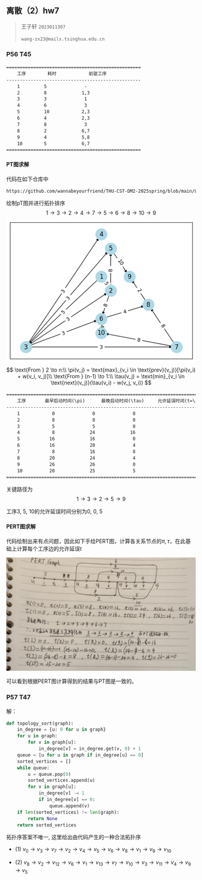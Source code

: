 ## 离散（2）hw7

> 王子轩 `2023011307`
>
> `wang-zx23@mails.tsinghua.edu.cn`

### P56 T45

```txt
==================================================
    工序        耗时            前驱工序        
--------------------------------------------------
    1         5              -          
    2         8             1,3         
    3         3              1          
    4         6              3          
    5         10            2,3         
    6         4             2,3         
    7         8              3          
    8         2             6,7         
    9         4             5,8         
    10        5             6,7         
==================================================
```

#### PT图求解

代码在如下仓库中

```txt
https://github.com/wannabeyourfriend/THU-CST-DM2-2025spring/blob/main/Labs/critical_path
```

绘制pT图并进行拓扑排序
$$
1 \to 3 \to 2 \to 4 \to 7 \to 5 \to 6 \to 8 \to 10 \to 9
$$
![image-20250407091617672](assets/image-20250407091617672.png)
$$
\text{From } 2 \to n:\\
\pi(v_j) = \text{max}_{v_i \in \text{prev}(v_j)}[\pi(v_i) + w(v_i, v_j)]\\
\text{From } (n-1) \to 1:\\
\tau(v_j) = \text{min}_{v_i \in \text{next}(v_j)}(\tau(v_i) - w(v_j, v_i))
$$

```txt
=========================================================================
    工序       最早启动时间(\pi)      最晚启动时间(\tau)     允许延误时间(t=\pi -\tau)  
-------------------------------------------------------------------------
    1            0              0              0       
    2            8              8              0       
    3            5              5              0       
    4            8             24             16       
    5           16             16              0       
    6           16             20              4       
    7            8             16              8       
    8           20             24              4       
    9           26             26              0       
    10          20             25              5       
=========================================================================
```

关键路径为
$$
1 \to 3 \to 2 \to 5 \to 9
$$
 

工序3, 5, 10的允许延误时间分别为0, 0, 5

#### PERT图求解

代码绘制出来有点问题，因此如下手绘PERT图，计算各关系节点的$\pi,\tau$，在此基础上计算每个工序边的允许延误$t$

![8228bb646b4127ec907a942e1169b80](assets/8228bb646b4127ec907a942e1169b80.jpg)

可以看到根据PERT图计算得到的结果与PT图是一致的。

### P57 T47

解：

```python
def topology_sort(graph):
    in_degree = {u: 0 for u in graph}
    for u in graph:
        for v in graph[u]:
            in_degree[v] = in_degree.get(v, 0) + 1
    queue = [u for u in graph if in_degree[u] == 0]
    sorted_vertices = []
    while queue:
        u = queue.pop(0)
        sorted_vertices.append(u)
        for v in graph[u]:
            in_degree[v] -= 1
            if in_degree[v] == 0:
                queue.append(v)
    if len(sorted_vertices) != len(graph):
        return None
    return sorted_vertices
```

拓扑序答案不唯一, 这里给出由代码产生的一种合法拓扑序

- (1) $v_{0} \to v_{3} \to v_{7} \to v_{2} \to v_{4} \to v_{5} \to v_{6} \to v_{8} \to v_{1} \to v_{9} \to v_{10}$

- (2) $v_{8} \to v_{2} \to v_{12} \to v_{6} \to v_{1} \to v_{13} \to v_{7} \to v_{10} \to v_{3} \to v_{11} \to v_{4} \to v_{9} \to v_{5}$

